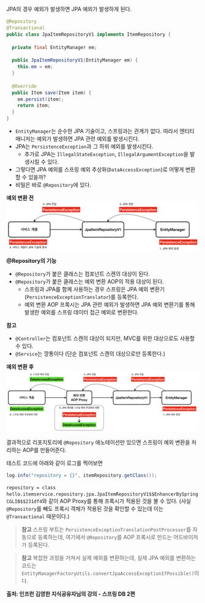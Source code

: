 JPA의 경우 예외가 발생하면 JPA 예외가 발생하게 된다.

```java
@Repository  
@Transactional  
public class JpaItemRepositoryV1 implements ItemRepository {  
  
  private final EntityManager em;  
  
  public JpaItemRepositoryV1(EntityManager em) {  
    this.em = em;  
  }  
  
  @Override  
  public Item save(Item item) {  
    em.persist(item);  
    return item;  
  }
}
```
- `EntityManager`는 순수한 JPA 기술이고, 스프링과는 관계가 없다. 따라서 엔티티 매니저는 예외가 발생하면 JPA 관련 예외를 발생시킨다.
- JPA는 `PersistenceException`과 그 하위 예외를 발생시킨다.
	- 추가로 JPA는 `IllegalStateException`, `IllegalArgumentException`을 발생시킬 수 있다.
- 그렇다면 JPA 예외를 스프링 예외 추상화(`DataAccessException`)로 어떻게 변환할 수 있을까?
- 비밀은 바로 `@Repository`에 있다.

**예외 변환 전**
![](../images/Pasted_image_20250910000346.png)

**@Repository의 기능**
- `@Repository`가 붙은 클래스는 컴포넌트 스캔의 대상이 된다.
- `@Repository`가 붙은 클래스는 예외 변환 AOP의 적용 대상이 된다.
	- 스프링과 JPA를 함께 사용하는 경우 스프링은 JPA 예외 변환기 (`PersistenceExceptionTranslator`)를 등록한다.
	- 예외 변환 AOP 프록시는 JPA 관련 예외가 발생하면 JPA 예외 변환기를 통해 발생한 예외를 스프링 데이터 접근 예외로 변환한다.

**참고**
- `@Controller`는 컴포넌트 스캔의 대상이 되지만, MVC를 위한 대상으로도 사용할 수 있다.
- `@Service`는 깡통이다 (단순 컴포넌트 스캔의 대상으로만 등록한다.)

**예외 변환 후**
![](../images/Pasted_image_20250910000550.png)

결과적으로 리포지토리에 `@Repository` 애노테이션만 있으면 스프링이 예외 변환을 처리하는 AOP를 만들어준다.

테스트 코드에 아래와 같이 로그를 찍어보면
```java
log.info("repository = {}", itemRepository.getClass());
```

`repository = class hello.itemservice.repository.jpa.JpaItemRepositoryV1$$EnhancerBySpringCGLIB$$231df4`와 같이 AOP Proxy를 통해 프록시가 적용된 것을 볼 수 있다.
(사실 `@Repository`를 빼도 프록시 객체가 적용된 것을 확인할 수 있는데 이는 `@Transactional` 때문이다.)

> **참고**
> 스프링 부트는 `PersistenceExceptionTranslationPostProcessor`를 자동으로 등록하는데, 여기에서 `@Repository`를 AOP 프록시로 만드는 어드바이저가 등록된다.

> **참고**
> 복잡한 과정을 거쳐서 실제 예외를 변환하는데, 실제 JPA 예외를 변환하는 코드는 `EntityManagerFactoryUtils.convertJpaAccessExceptionIfPossible()`이다.


__출처: 인프런 김영한 지식공유자님의 강의 - 스프링 DB 2편__